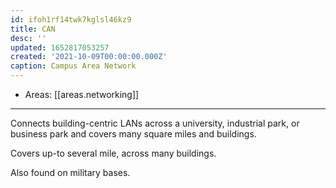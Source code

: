 ```yaml
---
id: ifoh1rf14twk7kglsl46kz9
title: CAN
desc: ''
updated: 1652817053257
created: '2021-10-09T00:00:00.000Z'
caption: Campus Area Network
---
```


- Areas: [[areas.networking]]

---

Connects building-centric LANs across a university, industrial park, or business park and covers many square miles and buildings.

Covers up-to several mile, across many buildings.

Also found on military bases.
